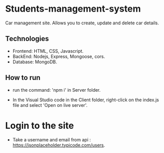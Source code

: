 # Students-management-system

Car management site. Allows you to create, update and delete car details.

## Technologies

*	Frontend: HTML, CSS, Javascript.
*	BackEnd: Nodejs, Express, Mongoose, cors.
*	Database: MongoDB.

## How to run

* run the command: 'npm i' in Server folder.

* In the Visual Studio code in the Client folder, right-click on the index.js file and select 'Open on live server'.

# Login to the site

* Take a username and email from api : https://jsonplaceholder.typicode.com/users.
